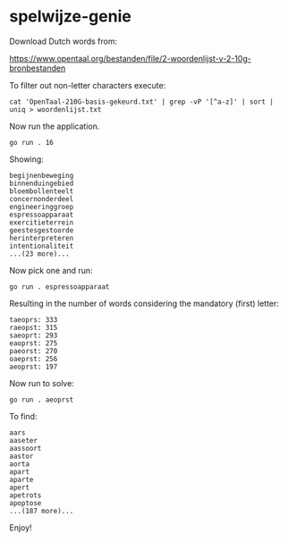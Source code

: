 # spelwijze-genie

Download Dutch words from:

https://www.opentaal.org/bestanden/file/2-woordenlijst-v-2-10g-bronbestanden

To filter out non-letter characters execute:

    cat 'OpenTaal-210G-basis-gekeurd.txt' | grep -vP '[^a-z]' | sort | uniq > woordenlijst.txt

Now run the application.

    go run . 16

Showing:

    begijnenbeweging
    binnenduingebied
    bloembollenteelt
    concernonderdeel
    engineeringgroep
    espressoapparaat
    exercitieterrein
    geestesgestoorde
    herinterpreteren
    intentionaliteit
    ...(23 more)...

Now pick one and run:

    go run . espressoapparaat

Resulting in the number of words considering the mandatory (first) letter:

    taeoprs: 333
    raeopst: 315
    saeoprt: 293
    eaoprst: 275
    paeorst: 270
    oaeprst: 256
    aeoprst: 197

Now run to solve:

    go run . aeoprst

To find:

    aars
    aaseter
    aassoort
    aastor
    aorta
    apart
    aparte
    apert
    apetrots
    apoptose
    ...(187 more)...

Enjoy!
